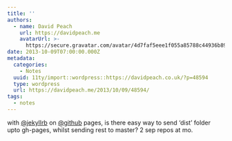 ```yaml
---
title: ''
authors:
  - name: David Peach
    url: https://davidpeach.me
    avatarUrl: >-
      https://secure.gravatar.com/avatar/4d7faf5eee1f055a85788c44936b8995eaab6dfb004e7854ec747ccb272e91ee?s=96&d=mm&r=g
date: 2013-10-09T07:00:00.000Z
metadata:
  categories:
    - Notes
  uuid: 11ty/import::wordpress::https://davidpeach.co.uk/?p=48594
  type: wordpress
  url: https://davidpeach.me/2013/10/09/48594/
tags:
  - notes
---
```

with [@jekyllrb](https://twitter.com/jekyllrb) on [@github](https://twitter.com/github) pages, is there easy way to send ‘dist’ folder upto gh-pages, whilst sending rest to master? 2 sep repos at mo.